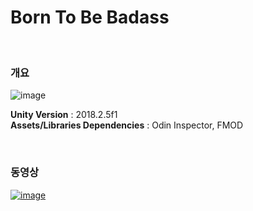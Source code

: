 # Born To Be Badass

<br/>

### 개요 
![image](https://user-images.githubusercontent.com/29402080/160846691-8a4688bf-1530-4a4e-8ac9-6a3f982e2fb4.png)<br/>

**Unity Version** : 2018.2.5f1<br/>
**Assets/Libraries Dependencies** : Odin Inspector, FMOD

<br/>

### 동영상
[![image](https://user-images.githubusercontent.com/29402080/160847305-3e4bfe55-6cbd-40d8-9f8a-c9ce6f04ca5d.png)](https://www.youtube.com/watch?v=cE1Kug5lC-8)

